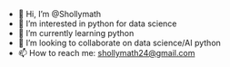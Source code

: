 - 👋 Hi, I’m @Shollymath
- 👀 I’m interested in python for data science 
- 🌱 I’m currently learning python 
- 💞️ I’m looking to collaborate on data science/AI python 
- 📫 How to reach me: shollymath24@gmail.com 

<!---
Shollymath/Shollymath is a ✨ special ✨ repository because its `README.md` (this file) appears on your GitHub profile.
You can click the Preview link to take a look at your changes.
--->
